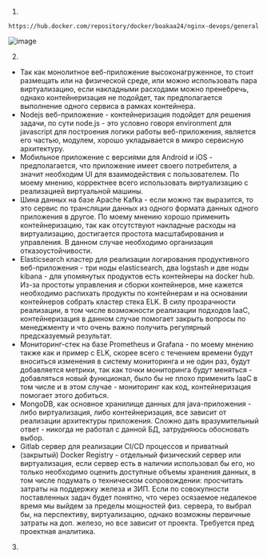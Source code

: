 1.
```
https://hub.docker.com/repository/docker/boakaa24/nginx-devops/general
```
![image](https://user-images.githubusercontent.com/95243483/168130169-438b5f3d-8a5a-4462-a776-8085c79e5fa7.png)

2.
- Так как монолитное веб-приложение высоконагруженное, то стоит размещать или на физической среде, или можно использовать пара виртуализацию, если накладными расходами можно пренебречь, однако контейнеризация не подойдет, так предполагается выполнение одного сервиса в рамках контейнера.
- Nodejs веб-приложение - контейнеризация подойдет для решения задачи, по сути node.js - это условно говоря environment для javascript для построения логики работы веб-приложения, является его частью, модулем, хорошо укладывается в микро сервисную архитектуру.
- Мобильное приложение c версиями для Android и iOS - предполагается, что приложение имеет своего потребителя, а значит необходим UI для взаимодействия с пользователем. По моему мнению, корректнее всего использовать виртуализацию с реализацией виртуальной машины.
- Шина данных на базе Apache Kafka - если можно так выразится, то это сервис по трансляции данных из одного формата данных одного приложения в другое. По моему мнению хорошо применить контейнеризацию, так как отсутствуют накладные расходы на виртуализацию, достигается простота масштабирования и управления. В данном случае необходимо организация отказоустойчивости.
- Elasticsearch кластер для реализации логирования продуктивного веб-приложения - три ноды elasticsearch, два logstash и две ноды kibana - для упомянутых продуктов есть контейнеры на docker hub. Из-за простоты управления и сборки контейнеров, мне кажется необходимо распихать продукты по контейнерам и на основании контейнеров собрать кластер стека ELK. В силу прозрачности реализации, в том числе возможности реализации подходов IaaC, контейнеризация в данном случае помогает закрыть вопросы по менеджменту и что очень важно получить регулярный предсказуемый результат.
- Мониторинг-стек на базе Prometheus и Grafana - по моему мнению также как и пример с ELK, скорее всего с течением времени будут вноситься изменения в систему мониторинга и не один раз, будут добавляется метрики, так как точки мониторинга будут меняться - добавляться новый функционал, было бы не плохо применить IaaC в том числе и в этом случае - мониторинг как код, контейнеризация помогает этого добиться.
- MongoDB, как основное хранилище данных для java-приложения - либо виртуализация, либо контейнеризация, все зависит от реализации архитектуры приложения. Сложно дать вразумительный ответ - никогда не работал с данной БД, затрудняюсь обосновать выбор.
- Gitlab сервер для реализации CI/CD процессов и приватный (закрытый) Docker Registry - отдельный физический сервер или виртуализация, если сервер есть в наличии использовал бы его, но только необходимо оценить доступные объемы хранения данных, в том числе подумать о техническом сопровождении: просчитать затраты на поддержку железа и ЗИП. Если по совокупности поставленных задач будет понятно, что через осязаемое недалекое время мы выйдем за пределы мощностей физ. сервера, то выбрал бы, на перспективу, виртуализацию, однако возможны первичные затраты на доп. железо, но все зависит от проекта. Требуется пред проектная аналитика.
3.
